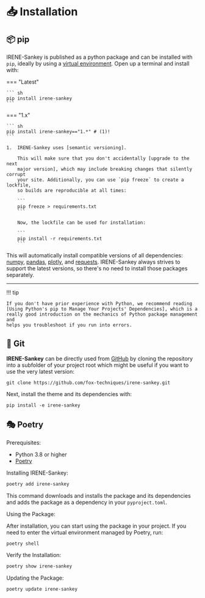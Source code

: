 # 📥 Installation 

## 📦 pip 

IRENE-Sankey is published as a python package and can be installed with
`pip`, ideally by using a [virtual environment]. Open up a terminal and install with:

=== "Latest"

    ``` sh
    pip install irene-sankey
    ```

=== "1.x"

    ``` sh
    pip install irene-sankey=="1.*" # (1)!
    ```

    1.  IRENE-Sankey uses [semantic versioning].

        This will make sure that you don't accidentally [upgrade to the next
        major version], which may include breaking changes that silently corrupt
        your site. Additionally, you can use `pip freeze` to create a lockfile,
        so builds are reproducible at all times:

        ```
        pip freeze > requirements.txt
        ```

        Now, the lockfile can be used for installation:

        ```
        pip install -r requirements.txt
        ```

This will automatically install compatible versions of all dependencies:
[numpy], [pandas], [plotly], and [requests]. IRENE-Sankey always strives to support the latest versions, so there's no need to
install those packages separately.

---

!!! tip

    If you don't have prior experience with Python, we recommend reading
    [Using Python's pip to Manage Your Projects' Dependencies], which is a
    really good introduction on the mechanics of Python package management and
    helps you troubleshoot if you run into errors.

  [Python package]: https://pypi.org/project/irene-sankey/
  [virtual environment]: https://realpython.com/what-is-pip/#using-pip-in-a-python-virtual-environment
  [semantic versioning]: https://semver.org/
  [Using Python's pip to Manage Your Projects' Dependencies]: https://realpython.com/what-is-pip/


## 🐙 Git

**IRENE-Sankey** can be directly used from [GitHub] by cloning the
repository into a subfolder of your project root which might be useful if you
want to use the very latest version:

```
git clone https://github.com/fox-techniques/irene-sankey.git
```

Next, install the theme and its dependencies with:

```
pip install -e irene-sankey
```

## 🎭 Poetry

Prerequisites:

- Python 3.8 or higher
- [Poetry]

Installing IRENE-Sankey:

```bash
poetry add irene-sankey
```

This command downloads and installs the package and its dependencies and adds the package as a dependency in your `pyproject.toml`.

Using the Package:

After installation, you can start using the package in your project. If you need to enter the virtual environment managed by Poetry, run:

```bash
poetry shell
```

Verify the Installation:

```bash
poetry show irene-sankey
```

Updating the Package:

```bash
poetry update irene-sankey
```

  [IRENE-Sankey]: https://pypi.org/project/irene-sankey/
  [GitHub]: https://github.com/fox-techniques/irene-sankey
  [numpy]: https://pypi.org/project/numpy/
  [pandas]: https://pypi.org/project/pandas/
  [plotly]: https://pypi.org/project/plotly/
  [requests]: https://pypi.org/project/requests/
  [Poetry]: https://python-poetry.org/docs/#installation